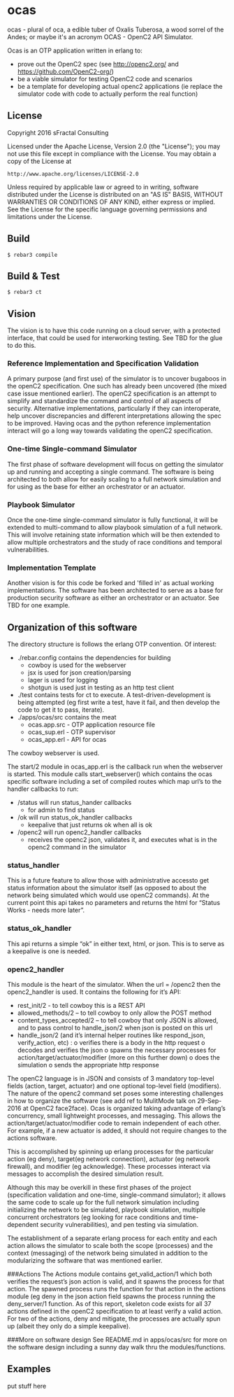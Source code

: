 ocas
=====

ocas - plural of oca, a edible tuber of Oxalis Tuberosa, a wood sorrel of the Andes; 
or maybe it's an acronym OCAS - OpenC2 API Simulator.

Ocas is an OTP application written in erlang to:
- prove out the OpenC2 spec (see http://openc2.org/ and https://github.com/OpenC2-org/)
- be a viable simulator for testing OpenC2 code and scenarios
- be a template for developing actual openc2 applications (ie replace the simulator code with code to actually perform the real function)

License
-----
Copyright 2016 sFractal Consulting

Licensed under the Apache License, Version 2.0 (the "License");
you may not use this file except in compliance with the License.
You may obtain a copy of the License at

    http://www.apache.org/licenses/LICENSE-2.0

Unless required by applicable law or agreed to in writing, software
distributed under the License is distributed on an "AS IS" BASIS,
WITHOUT WARRANTIES OR CONDITIONS OF ANY KIND, either express or implied.
See the License for the specific language governing permissions and
limitations under the License.

Build
-----

    $ rebar3 compile

Build & Test
-----

    $ rebar3 ct

Vision
-----
The vision is to have this code running on a cloud server, with a protected interface, that could be used for interworking testing. See TBD for the glue to do this.

### Reference Implementation and Specification Validation
A primary purpose (and first use) of the simulator is to uncover bugaboos in the openC2 specification. One such has already been uncovered (the mixed case issue mentioned earlier). The openC2 specification is an attempt to simplify and standardize the command and control of all aspects of security. Alternative implementations, particularly if they can interoperate, help uncover discrepancies and different interpretations allowing the spec to be improved. Having ocas and the python reference implementation interact will go a long way towards validating the openC2 specification.

### One-time Single-command Simulator
The first phase of software development will focus on getting the simulator up and running and accepting a single command. The software is being architected to both allow for easily scaling to a full network simulation and for using as the base for either an orchestrator or an actuator.

### Playbook Simulator
Once the one-time single-command simulator is fully functional, it will be extended to multi-command to allow playbook simulation of a full network. This will involve retaining state information which will be then extended to allow multiple orchestrators and the study of race conditions and temporal vulnerabilities.

### Implementation Template
Another vision is for this code be forked and 'filled in' as actual working implementations.
The software has been architected to serve as a base for production security software as either an orchestrator or an actuator.
See TBD for one example.



Organization of this software
-----

The directory structure is follows the erlang OTP convention. Of interest:
- ./rebar.config contains the dependencies for building
  * cowboy is used for the webserver
  * jsx is used for json creation/parsing
  * lager is used for logging
  * shotgun is used just in testing as an http test client
- ./test contains tests for ct to execute. A test-driven-development is being attempted (eg first write a test, have it fail, and then develop the code to get it to pass, iterate).
- ./apps/ocas/src contains the meat 
  * ocas.app.src - OTP application resource file
  * ocas_sup.erl - OTP supervisor
  * ocas_app.erl - API for ocas

The cowboy webserver is used.

The start/2 module in ocas_app.erl is the callback run when the webserver is started. This module calls start_webserver() which contains the ocas specific software including a set of compiled routes which map url’s to the handler callbacks to run:
- /status will run status_hander callbacks 
   * for admin to find status
- /ok will run status_ok_handler callbacks
   * keepalive that just returns ok when all is ok
- /openc2 will run openc2_handler callbacks
   * receives the openc2 json, validates it, and executes what is in the openc2 command in the simulator

### status_handler 
This is a future feature to allow those with administrative accessto get status information about the simulator itself (as opposed to about the network being simulated which would use openC2 commands). At the current point this api takes no parameters and returns the html for “Status Works - needs more later”.

### status_ok_handler
This api returns a simple “ok” in either text, html, or json. This is to serve as a keepalive is one is needed.

### openc2_handler
This module is the heart of the simulator. When the url = /openc2 then the openc2_handler is used. It contains the following for it’s API:
-	rest_init/2 - to tell cowboy this is a REST API
-	allowed_methods/2 – to tell cowboy to only allow the POST method
-	content_types_accepted/2 – to tell cowboy that only JSON is allowed, and to pass control to handle_json/2 when json is posted on this url 
-	handle_json/2 (and it’s internal helper routines like respond_json, verify_action, etc) :
o	verifies there is a body in the http request
o	decodes and verifies the json
o	spawns the necessary processes for action/target/actuator/modifier (more on this further down)
o	does the simulation
o	sends the appropriate http response 

The openC2 language is in JSON and consists of 3 mandatory top-level fields (action, target, actuator) and one optional top-level field (modifiers). The nature of the openc2 command set poses some interesting challenges in how to organize the software (see add ref to MulitMode talk on 29-Sep-2016 at OpenC2 face2face). Ocas is organized taking advantage of erlang’s concurrency, small lightweight processes, and messaging. This allows the action/target/actuator/modifier code to remain independent of each other. For example, if a new actuator is added, it should not require changes to the actions software.

This is accomplished by spinning up erlang processes for the particular action (eg deny), target(eg network connection), actuator (eg network firewall), and modifier (eg acknowledge). These processes interact via messages to accomplish the desired simulation result.

Although this may be overkill in these first phases of the project (specification validation and one-time, single-command simulator); it allows the same code to scale up for the full network simulation including initializing the network to be simulated, playbook simulation, multiple concurrent orchestrators (eg looking for race conditions and time-dependent security vulnerabilities), and pen testing via simulation.

The establishment of a separate erlang process for each entity and each action allows the simulator to scale both the scope (processes) and the context (messaging) of the network being simulated in addition to the modularizing the software that was mentioned earlier.

###Actions
The Actions module contains get_valid_action/1 which both verifies the request’s json action is valid, and it spawns the process for that action. The spawned process runs the function for that action in the actions module (eg deny in the json action field spawns the process running the deny_server/1 function. As of this report, skeleton code exists for all 37 actions defined in the openC2 specification to at least verify a valid action. For two of the actions, deny and mitigate, the processes are actually spun up (albeit they only do a simple keepalive).

###More on software design
See README.md in apps/ocas/src for more on the software design
including a sunny day walk thru the modules/functions.


Examples
-----

put stuff here

